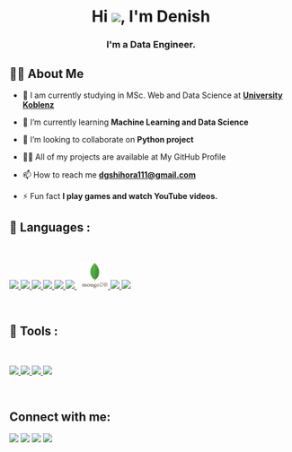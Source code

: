 <h1 align="center">Hi <img src="https://raw.githubusercontent.com/MartinHeinz/MartinHeinz/master/wave.gif" width="30px">, I'm Denish</h1>
<h3 align="center">I'm a Data Engineer.</h3>


## 🙋‍♂️ About Me

- 🔭 I am currently studying in MSc. Web and Data Science at **[University Koblenz](https://www.uni-koblenz-landau.de/de)**

- 🌱 I’m currently learning **Machine Learning and Data Science**

- 👯 I’m looking to collaborate on **Python project**

- 👨‍💻 All of my projects are available at My GitHub Profile

- 📫 How to reach me **dgshihora111@gmail.com**

- ⚡ Fun fact **I play games and watch YouTube videos.**

## 🚀 Languages :
<br>
<p align="left">
    <a href="https://www.reactjs.org/" target="_blank"> <img src="https://img.icons8.com/color/48/000000/react-native.png"/> </a>
    <a href="https://www.reactjs.org/" target="_blank"> <img src="https://img.icons8.com/color/48/000000/nodejs.png"/> </a>
    <a href="https://www.eclipse.org/" target="_blank"> <img src="https://img.icons8.com/color/48/000000/html-5.png"/> </a> 
    <a href="https://www.w3schools.com/css/" target="_blank"> <img src="https://img.icons8.com/color/48/000000/css3.png"/> </a>
    <a href="https://www.python.org" target="_blank"> <img src="https://img.icons8.com/color/48/000000/python.png"/> </a>
    <a style="padding-right:8px;" href="https://www.mysql.com/" target="_blank"> <img src="https://img.icons8.com/fluent/50/000000/mysql-logo.png"/> </a>
    <a href="https://www.mongodb.com/" target="_blank"> <img src="https://raw.githubusercontent.com/devicons/devicon/master/icons/mongodb/mongodb-original-wordmark.svg" alt="mongodb" width="48" height="48"/> </a> 
    <a href="https://firebase.google.com/" target="_blank"> <img src="https://img.icons8.com/color/48/000000/firebase.png"/> </a>
    <a href="https://git-scm.com/" target="_blank"> <img src="https://img.icons8.com/color/48/000000/git.png"/> </a> 
</p>
<br>

## 🚀 Tools :
<br>
<p align="left"> 
    <a href="https://code.visualstudio.com/" target="_blank"> <img src="https://img.icons8.com/color/48/000000/visual-studio-code-2019.png"/> </a>
    <a href="https://github.com/" target="_blank"><img src="https://img.icons8.com/nolan/48/github.png"/> </a>
    <a href="https://www.w3.org/html/" target="_blank"> <img src="https://img.icons8.com/office/40/000000/java-eclipse.png"/> </a> 
    <a href="https://www.sublimetext.com/" target="_blank"> <img src="https://img.icons8.com/fluent/48/000000/sublime-text.png"/> </a>
</p>
<br>

## Connect with me:
<p align="left">

<a href = "https://www.linkedin.com/in/shihora-denish-5a3167171/"><img src="https://img.icons8.com/fluent/48/000000/linkedin.png"/></a>
<a href = "https://twitter.com/ShihoraDenish"><img src="https://img.icons8.com/fluent/48/000000/twitter.png"/></a>
<a href = "https://www.instagram.com/denish_shihora/"><img src="https://img.icons8.com/fluent/48/000000/instagram-new.png"/></a>
<a href = "https://www.facebook.com/denish.shihora.33"><img src="https://img.icons8.com/color/48/000000/facebook.png"/></a>

</p>


